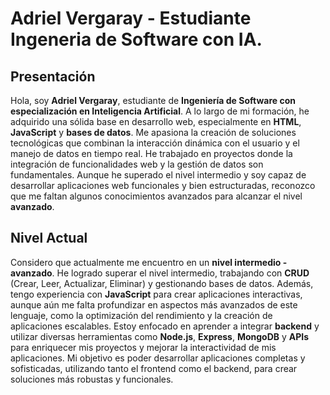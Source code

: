 # Adriel Vergaray - Estudiante Ingeneria de Software con IA.

## Presentación

Hola, soy **Adriel Vergaray**, estudiante de **Ingeniería de Software con especialización en Inteligencia Artificial**. A lo largo de mi formación, he adquirido una sólida base en desarrollo web, especialmente en **HTML**, **JavaScript** y **bases de datos**. Me apasiona la creación de soluciones tecnológicas que combinan la interacción dinámica con el usuario y el manejo de datos en tiempo real. He trabajado en proyectos donde la integración de funcionalidades web y la gestión de datos son fundamentales. Aunque he superado el nivel intermedio y soy capaz de desarrollar aplicaciones web funcionales y bien estructuradas, reconozco que me faltan algunos conocimientos avanzados para alcanzar el nivel **avanzado**.

## Nivel Actual

Considero que actualmente me encuentro en un **nivel intermedio - avanzado**. He logrado superar el nivel intermedio, trabajando con **CRUD** (Crear, Leer, Actualizar, Eliminar) y gestionando bases de datos. Además, tengo experiencia con **JavaScript** para crear aplicaciones interactivas, aunque aún me falta profundizar en aspectos más avanzados de este lenguaje, como la optimización del rendimiento y la creación de aplicaciones escalables. Estoy enfocado en aprender a integrar **backend** y utilizar diversas herramientas como **Node.js**, **Express**, **MongoDB** y **APIs** para enriquecer mis proyectos y mejorar la interactividad de mis aplicaciones. Mi objetivo es poder desarrollar aplicaciones completas y sofisticadas, utilizando tanto el frontend como el backend, para crear soluciones más robustas y funcionales.
